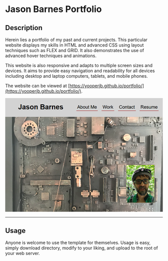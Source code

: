 # Jason Barnes Portfolio

## Description 
Herein lies a portfolio of my past and current projects. This particular website displays my skills in HTML and advanced CSS using layout techniques such as FLEX and GRID. It also demonstrates the use of advanced hover techniques and animations. 

This website is also responsive and adapts to multiple screen sizes and devices. It aims to provide easy navigation and readability for all devices including desktop and laptop computers, tablets, and mobile phones. 

The website can be viewed at [https://yooperjb.github.io/portfolio/](https://yooperjb.github.io/portfolio/).

![screenshot](./assets/images/portfolio_image.png)

---

## Usage

Anyone is welcome to use the template for themselves. Usage is easy, simply download directory, modify to your liking, and upload to the root of your web server.

